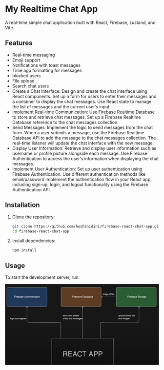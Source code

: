 # My Realtime Chat App

A real-time simple chat application built with React, Firebase, zustand, and Vite.

## Features

- Real-time messaging
- Emoji support
- Notifications with toast messages
- Time ago formatting for messages
- blocked users
- File upload
- Search chat users
- Create a Chat Interface:
    Design and create the chat interface using React components.
    Set up a form for users to enter their messages and a container to display the chat messages.
    Use React state to manage the list of messages and the current user’s input.
- Implement Real-time Communication:
    Use Firebase Realtime Database to store and retrieve chat messages.
    Set up a Firebase Realtime Database reference to the chat messages collection.
- Send Messages:
    Implement the logic to send messages from the chat form.
    When a user submits a message, use the Firebase Realtime Database API to add the message to the chat messages collection.
    The real-time listener will update the chat interface with the new message.
- Display User Information:
    Retrieve and display user information such as username or profile picture alongside each message.
    Use Firebase Authentication to access the user’s information when displaying the chat messages.
-  Implement User Authentication:
    Set up user authentication using Firebase Authentication. Use different authentication methods like email/password
    Implement the authentication flow in your React app, including sign-up, login, and logout functionality using the Firebase Authentication API.
    
## Installation

1. Clone the repository:
   ```bash
   git clone https://github.com/hushanidini/firebase-react-chat-app.git
   cd firebase-react-chat-app
   ```

2. Install dependencies:
   ```bash
   npm install
   ```

## Usage

To start the development server, run:

![alt text](image.png)


